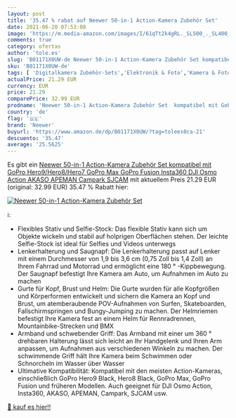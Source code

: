 ```yaml
---
layout: post
title: '35.47 % rabat auf Neewer 50-in-1 Action-Kamera Zubehör Set'
date: 2021-06-20 07:53:08
image: 'https://m.media-amazon.com/images/I/61qTt2k4gRL._SL500_._SL400_.jpg'
comments: true
category: ofertas
author: 'tole.es'
slug: 'B01171X0UW-de Neewer 50-in-1 Action-Kamera Zubehör Set kompatibel mit...'
sku: 'B01171X0UW-de'
tags: [ 'Digitalkamera Zubehör-Sets','Elektronik & Foto','Kamera & Foto','Kamera- & Fotozubehör','Zubehör für Kameras','neewer', ]
actualPrice: 21.29 EUR
currency: EUR
price: 21.29
comparePrice: 32.99 EUR
prodname: 'Neewer 50-in-1 Action-Kamera Zubehör Set  kompatibel mit GoPro Hero9/Hero8/Hero7  GoPro Max  GoPro Fusion  Insta360  DJI Osmo Action  AKASO  APEMAN  Campark  SJCAM'
country: 'de'
flag: '🇩🇪'
brand: 'Neewer'
buyurl: 'https://www.amazon.de/dp/B01171X0UW/?tag=tolees0ca-21'
descuento: '35.47'
average: '25.5625'
---
```


Es gibt ein [Neewer 50-in-1 Action-Kamera Zubehör Set  kompatibel mit GoPro Hero9/Hero8/Hero7  GoPro Max  GoPro Fusion  Insta360  DJI Osmo Action  AKASO  APEMAN  Campark  SJCAM](https://www.amazon.de/dp/B01171X0UW/?tag=tolees0ca-21) mit aktuellem Preis 21.29 EUR (original: 32.99 EUR) 35.47 % Rabatt hier:

[![Neewer 50-in-1 Action-Kamera Zubehör Set](https://m.media-amazon.com/images/I/61qTt2k4gRL._SL500_._SL400_.jpg)](https://www.amazon.de/dp/B01171X0UW/?tag=tolees0ca-21)

ℹ️:

- Flexibles Stativ und Selfie-Stock: Das flexible Stativ kann sich um Objekte wickeln und stabil auf holprigen Oberflächen stehen. Der leichte Selfie-Stock ist ideal für Selfies und Videos unterwegs
- Lenkerhalterung und Saugnapf: Die Lenkerhalterung passt auf Lenker mit einem Durchmesser von 1,9 bis 3,6 cm (0,75 Zoll bis 1,4 Zoll) an Ihrem Fahrrad und Motorrad und ermöglicht eine 180 ° -Kippbewegung. Der Saugnapf befestigt Ihre Kamera am Auto, um Aufnahmen im Auto zu machen
- Gurte für Kopf, Brust und Helm: Die Gurte wurden für alle Kopfgrößen und Körperformen entwickelt und sichern die Kamera an Kopf und Brust, um atemberaubende POV-Aufnahmen von Surfen, Skateboarden, Fallschirmspringen und Bungy-Jumping zu machen. Der Helmriemen befestigt Ihre Kamera fest an einem Helm für Rennradrennen, Mountainbike-Strecken und BMX
- Armband und schwebender Griff: Das Armband mit einer um 360 ° drehbaren Halterung lässt sich leicht an Ihr Handgelenk und Ihren Arm anpassen, um Aufnahmen aus verschiedenen Winkeln zu machen. Der schwimmende Griff hält Ihre Kamera beim Schwimmen oder Schnorcheln im Wasser über Wasser
- Ultimative Kompatibilität: Kompatibel mit den meisten Action-Kameras, einschließlich GoPro Hero9 Black, Hero8 Black, GoPro Max, GoPro Fusion und früheren Modellen. Auch geeignet für DJI Osmo Action, Insta360, AKASO, APEMAN, Campark, SJCAM usw.

[🛒 kauf es hier!!](https://www.amazon.de/dp/B01171X0UW/?tag=tolees0ca-21)
